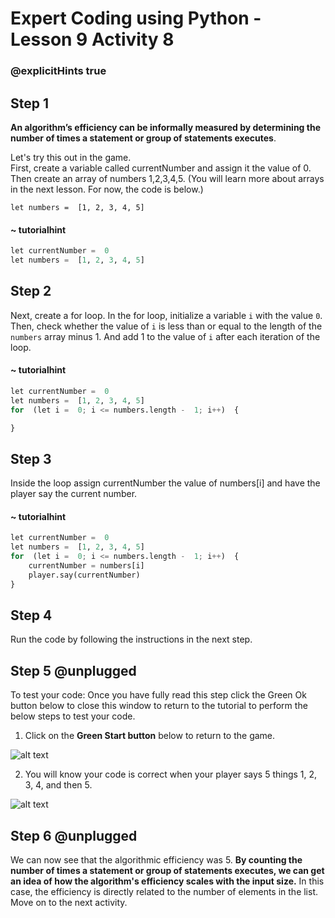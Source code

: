# Expert Coding using Python - Lesson 9 Activity 8
### @explicitHints true

## Step 1

**An algorithm’s efficiency can be informally measured by determining the number of times a statement or group of statements executes**.

Let's try this out in the game.  
First, create a variable called currentNumber and assign it the value of 0. Then create an array of numbers 1,2,3,4,5.  (You will learn more about arrays in the next lesson.  For now, the code is below.)

    let numbers =  [1, 2, 3, 4, 5]

#### ~ tutorialhint

```python
let currentNumber =  0
let numbers =  [1, 2, 3, 4, 5]
```

## Step 2

Next, create a for loop.  In the for loop, initialize a variable `i` with the value `0`.  Then, check whether the value of `i` is less than or equal to the length of the `numbers` array minus 1.
And add 1 to the value of `i` after each iteration of the loop.

#### ~ tutorialhint

```python
let currentNumber =  0
let numbers =  [1, 2, 3, 4, 5]
for  (let i =  0; i <= numbers.length -  1; i++)  {

}
```

## Step 3
Inside the loop assign currentNumber the value of numbers[i] and have the player say the current number. 

#### ~ tutorialhint

```python
let currentNumber =  0
let numbers =  [1, 2, 3, 4, 5]
for  (let i =  0; i <= numbers.length -  1; i++)  {
	currentNumber = numbers[i]
	player.say(currentNumber)
}
```

## Step 4

Run the code by following the instructions in the next step.


## Step 5 @unplugged
To test your code:
Once you have fully read this step click the Green Ok button below to close this window to return to the tutorial to perform the below steps to test your code.

1. Click on the **Green Start button** below to return to the game.

![alt text](https://expertjs.codingcredentials.com/Lesson1/1.1/1.JPG?raw=true  "Start")

2. You will know your code is correct when your player says 5 things 1, 2, 3, 4, and then 5.  
   
![alt text](https://expertjs.codingcredentials.com/Lesson9/9.3/9.3.png?raw=true  "code")
## Step 6 @unplugged

We can now see that the algorithmic efficiency was 5. 
**By counting the number of times a statement or group of statements executes, we can get an idea of how the algorithm's efficiency scales with the input size.** In this case, the efficiency is directly related to the number of elements in the list.
Move on to the next activity. 